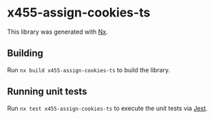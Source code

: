 # x455-assign-cookies-ts

This library was generated with [Nx](https://nx.dev).

## Building

Run `nx build x455-assign-cookies-ts` to build the library.

## Running unit tests

Run `nx test x455-assign-cookies-ts` to execute the unit tests via [Jest](https://jestjs.io).
